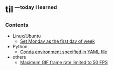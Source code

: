 # til&thinsp;<sup><sub><sup>—&hairsp;today I learned

### Contents
- Linux/Ubuntu
    - [Set Monday as the first day of week](linux/monday-first-day-of-week.md) 
- Python
    - [Conda environment specified in YAML file](python/conda-env-from-yaml.md)
- others
    - [Maximum GIF frame rate limited to 50 FPS](others/maximum-gif-frame-rate-50fps.md)
